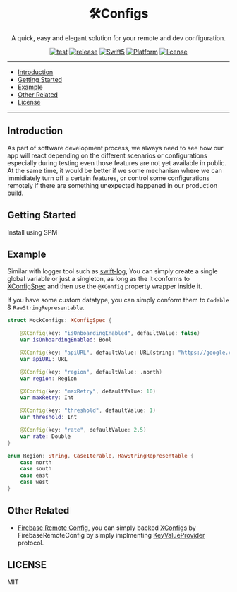 <h1 align="center">🛠Configs</h1>
<p align="center">A quick, easy and elegant solution for your remote and dev configuration.</p>
<p align="center">
  <a href="https://github.com/michaelhenry/XConfigs/actions"><img alt="test" src="https://github.com/michaelhenry/XConfigs/workflows/test/badge.svg"></a>
  <a href="https://github.com/michaelhenry/XConfigs/releases/latest"><img alt="release" src="https://img.shields.io/github/v/release/michaelhenry/XConfigs.svg"/></a>
  <a href="https://developer.apple.com/swift"><img alt="Swift5" src="https://img.shields.io/badge/language-Swift5-orange.svg"></a>
  <a href="https://developer.apple.com"><img alt="Platform" src="https://img.shields.io/badge/platform-iOS-green.svg"></a>
  <a href="LICENSE"><img alt="license" src="https://img.shields.io/badge/license-MIT-black.svg"></a>
</p>

---

- [Introduction](#introduction)
- [Getting Started](#getting-started)
- [Example](#example)
- [Other Related](#other-related)
- [License](#license)

---

## Introduction

As part of software development process, we always need to see how our app will react depending on the different scenarios or configurations especially during testing even those features are not yet available in public. At the same time, it would be better if we some mechanism where we can immidiately turn off a certain features, or control some configurations remotely if there are something unexpected happened in our production build.

## Getting Started

Install using SPM

## Example

Similar with logger tool such as [swift-log](https://github.com/apple/swift-log), You can simply create a single global variable or just a singleton, as long as the it conforms to [XConfigSpec](Sources/XConfigs/Protocols/XConfigsSpec.swift) and then use the `@XConfig` property wrapper inside it.

If you have some custom datatype, you can simply conform them to `Codable` & `RawStringRepresentable`.

```swift
struct MockConfigs: XConfigSpec {

    @XConfig(key: "isOnboardingEnabled", defaultValue: false)
    var isOnboardingEnabled: Bool

    @XConfig(key: "apiURL", defaultValue: URL(string: "https://google.com")!)
    var apiURL: URL

    @XConfig(key: "region", defaultValue: .north)
    var region: Region

    @XConfig(key: "maxRetry", defaultValue: 10)
    var maxRetry: Int

    @XConfig(key: "threshold", defaultValue: 1)
    var threshold: Int

    @XConfig(key: "rate", defaultValue: 2.5)
    var rate: Double
}

enum Region: String, CaseIterable, RawStringRepresentable {
    case north
    case south
    case east
    case west
}
```

## Other Related

- [Firebase Remote Config](https://firebase.google.com/docs/remote-config), you can simply backed [XConfigs](https://github.com/michaelhenry/XConfigs) by FirebaseRemoteConfig by simply implmenting [KeyValueProvider](Sources/XConfigs/Protocols/KeyValueProvider.swift) protocol.


## LICENSE

MIT
